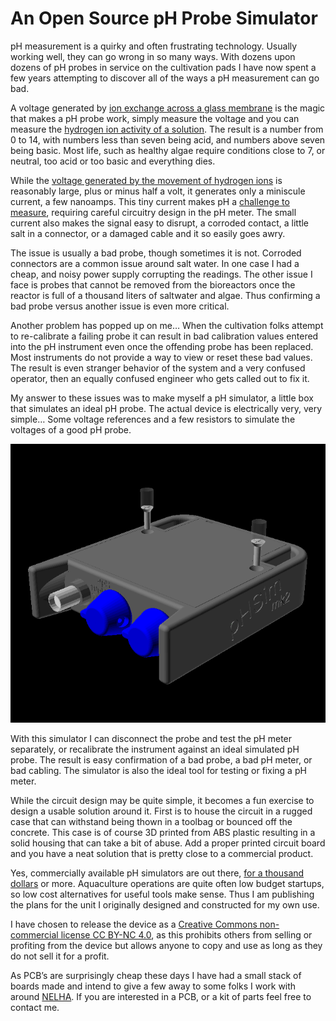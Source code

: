 # An Open Source pH Probe Simulator
pH measurement is a quirky and often frustrating technology. Usually working well, they can go wrong in so many ways. With dozens upon dozens of pH probes in service on the cultivation pads I have now spent a few years attempting to discover all of the ways a pH measurement can go bad.

A voltage generated by [ion exchange across a glass membrane](https://atlas-scientific.com/blog/how-does-a-ph-probe-work/) is the magic that makes a pH probe work, simply measure the voltage and you can measure the [hydrogen ion activity of a solution](https://en.wikipedia.org/wiki/PH). The result is a number from 0 to 14, with numbers less than seven being acid, and numbers above seven being basic. Most life, such as healthy algae require conditions close to 7, or neutral, too acid or too basic and everything dies.

While the [voltage generated by the movement of hydrogen ions](https://www.hamiltoncompany.com/process-analytics/ph-and-orp-knowledge/ph-probe-operation-principles) is reasonably large, plus or minus half a volt, it generates only a miniscule current, a few nanoamps. This tiny current makes pH a [challenge to measure](https://en.wikipedia.org/wiki/PH_meter), requiring careful circuitry design in the pH meter. The small current also makes the signal easy to disrupt, a corroded contact, a little salt in a connector, or a damaged cable and it so easily goes awry.

The issue is usually a bad probe, though sometimes it is not. Corroded connectors are a common issue around salt water. In one case I had a cheap, and noisy power supply corrupting the readings. The other issue I face is probes that cannot be removed from the bioreactors once the reactor is full of a thousand liters of saltwater and algae. Thus confirming a bad probe versus another issue is even more critical.

Another problem has popped up on me… When the cultivation folks attempt to re-calibrate a failing probe it can result in bad calibration values entered into the pH instrument even once the offending probe has been replaced. Most instruments do not provide a way to view or reset these bad values. The result is even stranger behavior of the system and a very confused operator, then an equally confused engineer who gets called out to fix it.

My answer to these issues was to make myself a pH simulator, a little box that simulates an ideal pH probe. The actual device is electrically very, very simple… Some voltage references and a few resistors to simulate the voltages of a good pH probe.

![pH Simulator model](/res/pHSim2-Oblique.png)

With this simulator I can disconnect the probe and test the pH meter separately, or recalibrate the instrument against an ideal simulated pH probe. The result is easy confirmation of a bad probe, a bad pH meter, or bad cabling. The simulator is also the ideal tool for testing or fixing a pH meter.

While the circuit design may be quite simple, it becomes a fun exercise to design a usable solution around it. First is to house the circuit in a rugged case that can withstand being thown in a toolbag or bounced off the concrete. This case is of course 3D printed from ABS plastic resulting in a solid housing that can take a bit of abuse. Add a proper printed circuit board and you have a neat solution that is pretty close to a commercial product.

Yes, commercially available pH simulators are out there, [for a thousand dollars](https://www.thomassci.com/Instruments/Electrodes-pH/_/pH-Simulator) or more. Aquaculture operations are quite often low budget startups, so low cost alternatives for useful tools make sense. Thus I am publishing the plans for the unit I originally designed and constructed for my own use.

I have chosen to release the device as a [Creative Commons non-commercial license CC BY-NC 4.0](/LICENSE.md), as this prohibits others from selling or profiting from the device but allows anyone to copy and use as long as they do not sell it for a profit.

As PCB’s are surprisingly cheap these days I have had a small stack of boards made and intend to give a few away to some folks I work with around [NELHA](https://nelha.hawaii.gov/). If you are interested in a PCB, or a kit of parts feel free to contact me.
